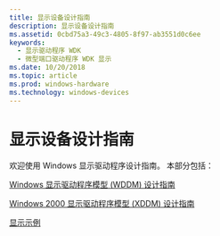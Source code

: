 ```yaml
---
title: 显示设备设计指南
description: 显示设备设计指南
ms.assetid: 0cbd75a3-49c3-4805-8f97-ab3551d0c6ee
keywords:
  - 显示驱动程序 WDK
  - 微型端口驱动程序 WDK 显示
ms.date: 10/20/2018
ms.topic: article
ms.prod: windows-hardware
ms.technology: windows-devices
---
```


# <a name="display-devices-design-guide"></a>显示设备设计指南


欢迎使用 Windows 显示驱动程序设计指南。 本部分包括：

[Windows 显示驱动程序模型 (WDDM) 设计指南](windows-vista-display-driver-model-design-guide.md)

[Windows 2000 显示驱动程序模型 (XDDM) 设计指南](windows-2000-display-driver-model-design-guide.md)

[显示示例](display-samples.md)







